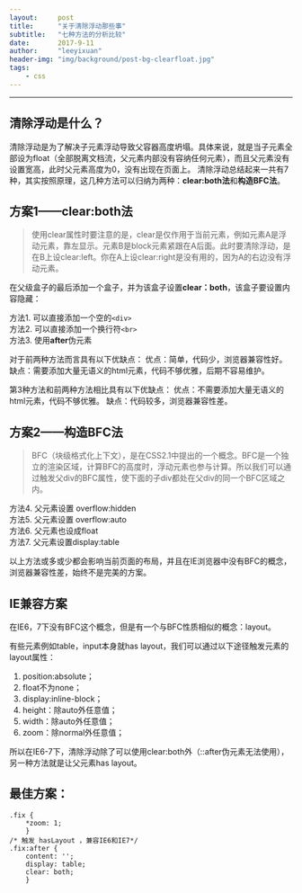 ```yaml
---
layout:     post
title:      "关于清除浮动那些事"
subtitle:   "七种方法的分析比较"
date:       2017-9-11
author:     "leeyixuan"
header-img: "img/background/post-bg-clearfloat.jpg"
tags:
    - css
---
```

---


## 清除浮动是什么？

清除浮动是为了解决子元素浮动导致父容器高度坍塌。具体来说，就是当子元素全部设为float（全部脱离文档流，父元素内部没有容纳任何元素），而且父元素没有设置宽高，此时父元素高度为0，没有出现在页面上。
清除浮动总结起来一共有7种，其实按照原理，这几种方法可以归纳为两种：**clear:both法**和**构造BFC法**。
## 方案1——clear:both法
>使用clear属性时要注意的是，clear是仅作用于当前元素，例如元素A是浮动元素，靠左显示。元素B是block元素紧跟在A后面。此时要清除浮动，是在B上设clear:left。你在A上设clear:right是没有用的，因为A的右边没有浮动元素。


在父级盒子的最后添加一个盒子，并为该盒子设置**clear：both**，该盒子要设置内容隐藏：    

方法1. 可以直接添加一个空的`<div>`     
方法2. 可以直接添加一个换行符`<br>`    
方法3. 使用**after**伪元素    

对于前两种方法而言具有以下优缺点：
优点：简单，代码少，浏览器兼容性好。
缺点：需要添加大量无语义的html元素，代码不够优雅，后期不容易维护。

第3种方法和前两种方法相比具有以下优缺点：
优点：不需要添加大量无语义的html元素，代码不够优雅。
缺点：代码较多，浏览器兼容性差。


## 方案2——构造BFC法

>BFC（块级格式化上下文），是在CSS2.1中提出的一个概念。BFC是一个独立的渲染区域，计算BFC的高度时，浮动元素也参与计算。所以我们可以通过触发父div的BFC属性，使下面的子div都处在父div的同一个BFC区域之内。

方法4. 父元素设置 overflow:hidden    
方法5. 父元素设置 overflow:auto     
方法6. 父元素也设成float       
方法7. 父元素设置display:table      


以上方法或多或少都会影响当前页面的布局，并且在IE浏览器中没有BFC的概念，浏览器兼容性差，始终不是完美的方案。

## IE兼容方案
在IE6，7下没有BFC这个概念，但是有一个与BFC性质相似的概念：layout。

有些元素例如table，input本身就has layout，我们可以通过以下途径触发元素的layout属性：
1. position:absolute；
2. float不为none；
3. display:inline-block；
4. height：除auto外任意值；
5. width：除auto外任意值；
6. zoom：除normal外任意值；

所以在IE6-7下，清除浮动除了可以使用clear:both外（::after伪元素无法使用），另一种方法就是让父元素has layout。

## 最佳方案：
 
```
.fix { 
	*zoom: 1; 	
	}
/* 触发 hasLayout ，兼容IE6和IE7*/ 
.fix:after { 
	content: ''; 
	display: table; 
	clear: both; 
	}
```

